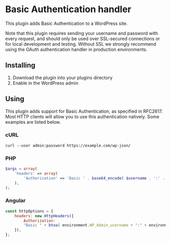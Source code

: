 # Basic Authentication handler
This plugin adds Basic Authentication to a WordPress site.

Note that this plugin requires sending your username and password with every
request, and should only be used over SSL-secured connections or for local
development and testing. Without SSL we strongly recommend using the
OAuth authentication handler in production environments.

## Installing
1. Download the plugin into your plugins directory
2. Enable in the WordPress admin

## Using
This plugin adds support for Basic Authentication, as specified in RFC2617.
Most HTTP clients will allow you to use this authentication natively. Some
examples are listed below.

### cURL

```bas
curl --user admin:password https://example.com/wp-json/
```

### PHP

```php
$args = array(
	'headers' => array(
		'Authorization' => 'Basic ' . base64_encode( $username . ':' . $password ),
	),
);
```
### Angular

```javascript
const httpOptions = {
	headers: new HttpHeaders({
		Authorization:
		"Basic " + btoa( environment.WP_Admin_username + ":" + environment.WP_Admin_password),
	}),
};
```